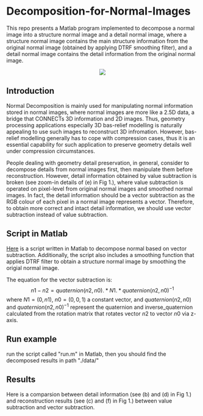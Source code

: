 # Decomposition-for-Normal-Images
This repo presents a Matlab program implemented to decompose a normal image into a structure normal image and a detail normal image, where a structure normal image contains the main structure information from the original normal image (obtained by applying DTRF smoothing filter), and a detail normal image contains the detail information from the original normal image.

<div align='center'>
  <img src='normal_decomposition_comparisonjpg'>
</div>

## Introduction
Normal Decomposition is mainly used for manipulating normal information stored in normal images, where normal images are more like a 2.5D data, a bridge that CONNECTs 3D information and 2D images. Thus, geometry processing applications especially 3D bas-relief modelling is naturally appealing to use such images to reconstruct 3D infromation. However, bas-relief modelling generally has to cope with compression cases, thus it is an essential capability for such application to preserve geometry details well under compression circumstances.



People dealing with geometry detail preservation, in general, consider to decompose details from normal images first, then manipulate them before reconstruction. However, detail information obtained by value subtraction is broken (see zoom-in details of \(e\) in Fig 1.), where value subtraction is operated on pixel-level from original normal images and smoothed normal images. In fact, the detail information should be a vector subtraction as the RGB colour of each pixel in a normal image represents a vector. Therefore, to obtain more correct and intact detail information, we should use vector subtraction instead of value subtraction. 

## Script in Matlab
[Here]() is a script written in Matlab to decompose normal based on vector subtraction. Additionally, the script also includes a smoothing function that applies DTRF filter to obtain a structure normal image by smoothing the origial normal image.

The equation for the vector subtraction is:
$$n1 - n2 = quaternion(n2,n0).*N1.*quaternion(n2,n0)^{-1}$$
where $N1=(0, n1)$, $n0=(0,0,1)$ a constant vector, and $quaternion(n2,n0)$ and $quaternion(n2,n0)^{-1}$ represent the quaternion and inverse_quaternion calculated from the rotation matrix that rotates vector $n2$ to vector $n0$ via z-axis. 

## Run example
run the script called "run.m" in Matlab, then you should find the decomposed results in path "./data/"

## Results
Here is a comparsion between detail information (see \(b\) and \(d\) in Fig 1.) and reconstruction results (see \(c\) and \(f\) in Fig 1.) between value subtraction and vector subtraction.
